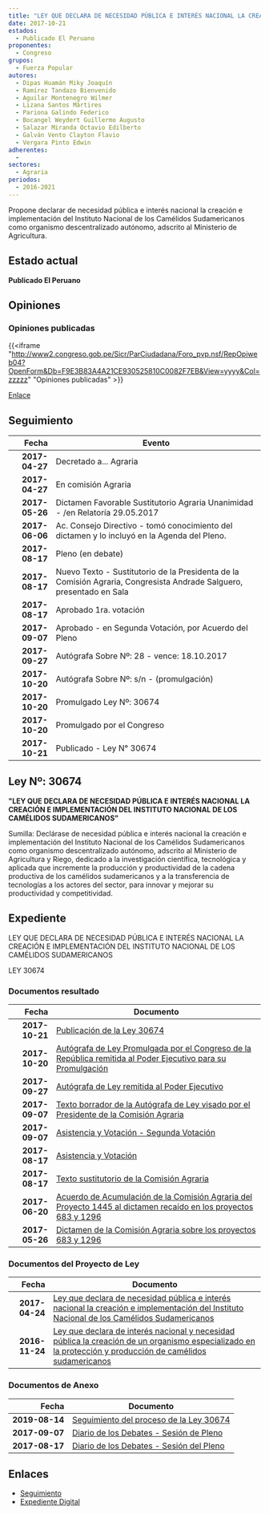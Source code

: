 ```yaml
---
title: "LEY QUE DECLARA DE NECESIDAD PÚBLICA E INTERÉS NACIONAL LA CREACIÓN E IMPLEMENTACIÓN DEL INSTITUTO NACIONAL DE LOS CAMÉLIDOS SUDAMERICANOS"
date: 2017-10-21
estados: 
  - Publicado El Peruano
proponentes: 
  - Congreso
grupos: 
  - Fuerza Popular
autores: 
  - Dipas Huamán Miky Joaquín
  - Ramírez Tandazo Bienvenido
  - Aguilar Montenegro Wilmer
  - Lizana Santos Mártires
  - Pariona Galindo Federico
  - Bocangel Weydert Guillermo Augusto
  - Salazar Miranda Octavio Edilberto
  - Galván Vento Clayton Flavio
  - Vergara Pinto Edwin
adherentes: 
  - 
sectores: 
  - Agraria
periodos: 
  - 2016-2021
---
```


Propone declarar de necesidad pública e interés nacional la creación e implementación del Instituto Nacional de los Camélidos Sudamericanos como organismo descentralizado autónomo, adscrito al Ministerio de Agricultura.


## Estado actual

**Publicado El Peruano**

## Opiniones

### Opiniones publicadas

{{<iframe "http://www2.congreso.gob.pe/Sicr/ParCiudadana/Foro_pvp.nsf/RepOpiweb04?OpenForm&Db=F9E3B83A4A21CE930525810C0082F7EB&View=yyyy&Col=zzzzz" "Opiniones publicadas" >}}

[Enlace](http://www2.congreso.gob.pe/Sicr/ParCiudadana/Foro_pvp.nsf/RepOpiweb04?OpenForm&Db=F9E3B83A4A21CE930525810C0082F7EB&View=yyyy&Col=zzzzz)

## Seguimiento

| Fecha | Evento |
|------:|--------|
| **2017-04-27** | Decretado a... Agraria|
| **2017-04-27** | En comisión Agraria|
| **2017-05-26** | Dictamen Favorable Sustitutorio Agraria Unanimidad - /en Relatoría 29.05.2017|
| **2017-06-06** | Ac. Consejo Directivo - tomó conocimiento del dictamen y lo incluyó en la Agenda del Pleno.|
| **2017-08-17** | Pleno (en debate)|
| **2017-08-17** | Nuevo Texto - Sustitutorio de la Presidenta de la Comisión Agraria, Congresista Andrade Salguero, presentado en Sala|
| **2017-08-17** | Aprobado 1ra. votación|
| **2017-09-07** | Aprobado - en Segunda Votación, por Acuerdo del Pleno|
| **2017-09-27** | Autógrafa Sobre Nº: 28 - vence: 18.10.2017|
| **2017-10-20** | Autógrafa Sobre Nº: s/n - (promulgación)|
| **2017-10-20** | Promulgado Ley Nº: 30674|
| **2017-10-20** | Promulgado por el Congreso|
| **2017-10-21** | Publicado - Ley N° 30674|

## Ley Nº: 30674

**"LEY QUE DECLARA DE NECESIDAD PÚBLICA E INTERÉS NACIONAL LA CREACIÓN E IMPLEMENTACIÓN DEL INSTITUTO NACIONAL DE LOS CAMÉLIDOS SUDAMERICANOS"**

Sumilla: Declárase de necesidad pública e interés nacional la creación e implementación del Instituto Nacional de los Camélidos Sudamericanos como organismo descentralizado autónomo, adscrito al Ministerio de Agricultura y Riego, dedicado a la investigación científica, tecnológica y aplicada que incremente la producción y productividad de la cadena productiva de los camélidos sudamericanos y a la transferencia de tecnologías a los actores del sector, para innovar y mejorar su productividad y competitividad.


## Expediente

LEY QUE DECLARA DE NECESIDAD PÚBLICA E INTERÉS NACIONAL LA CREACIÓN E IMPLEMENTACIÓN DEL INSTITUTO NACIONAL DE LOS CAMÉLIDOS SUDAMERICANOS

LEY 30674


### Documentos resultado

| Fecha | Documento |
|------:|--------|
| **2017-10-21** | [Publicación de la Ley 30674](http://www.leyes.congreso.gob.pe/Documentos/2016_2021/ADLP/Normas_Legales/30674-LEY.pdf) |
| **2017-10-20** | [Autógrafa de Ley Promulgada por el Congreso de la República remitida al Poder Ejecutivo para su Promulgación](http://www.leyes.congreso.gob.pe/Documentos/2016_2021/ADLP/Texto_Aprobado/AU0068320171020.pdf) |
| **2017-09-27** | [Autógrafa de Ley remitida al Poder Ejecutivo](http://www.leyes.congreso.gob.pe/Documentos/2016_2021/Autografas/Ley_y_de_Resolucion_Legislativa/AU0068320170927.pdf) |
| **2017-09-07** | [Texto borrador de la Autógrafa de Ley visado por el Presidente de la Comisión Agraria](http://www.leyes.congreso.gob.pe/Documentos/2016_2021/Texto_Borrador_de_Autografa/BAU0068320170907.pdf) |
| **2017-09-07** | [Asistencia y Votación - Segunda Votación](http://www.leyes.congreso.gob.pe/Documentos/2016_2021/Asistencia_y_Votacion/Proyectos_de_Ley/Exoneracion_de_Segunda_Votacion/ESV0068320170907..pdf) |
| **2017-08-17** | [Asistencia y Votación](http://www.leyes.congreso.gob.pe/Documentos/2016_2021/Asistencia_y_Votacion/Proyectos_de_Ley/AV0068320170817..pdf) |
| **2017-08-17** | [Texto sustitutorio de la Comisión Agraria](http://www.leyes.congreso.gob.pe/Documentos/2016_2021/Texto_Sustitutorio/Proyectos_de_Ley/TS0068320170817.pdf) |
| **2017-06-20** | [Acuerdo de Acumulación de la Comisión Agraria del Proyecto 1445 al dictamen recaído en los proyectos 683 y 1296](http://www.leyes.congreso.gob.pe/Documentos/2016_2021/Dictamenes/Proyectos_de_Ley/01445DC01MAY20170620.pdf) |
| **2017-05-26** | [Dictamen de la Comisión Agraria sobre los proyectos 683 y 1296](http://www.leyes.congreso.gob.pe/Documentos/2016_2021/Dictamenes/Proyectos_de_Ley/00683DC01MAY20170526.pdf) |

### Documentos del Proyecto de Ley

| Fecha | Documento |
|------:|--------|
| **2017-04-24** | [Ley que declara de necesidad pública e interés nacional la creación e implementación del Instituto Nacional de los Camélidos Sudamericanos](http://www.leyes.congreso.gob.pe/Documentos/2016_2021/Proyectos_de_Ley_y_de_Resoluciones_Legislativas/PL0129420170424.pdf) |
| **2016-11-24** | [Ley que declara de interés nacional y necesidad pública la creación de un organismo especializado en la protección y producción de camélidos sudamericanos](http://www.leyes.congreso.gob.pe/Documentos/2016_2021/Proyectos_de_Ley_y_de_Resoluciones_Legislativas/PL0068320161124.pdf) |

### Documentos de Anexo

| Fecha | Documento |
|------:|--------|
| **2019-08-14** | [Seguimiento del proceso de la Ley 30674](http://www.leyes.congreso.gob.pe/Documentos/2016_2021/Seguimiento_de_Proyectos_de_Ley/00683PL20190814.pdf) |
| **2017-09-07** | [Diario de los Debates - Sesión de Pleno](http://www2.congreso.gob.pe/Sicr/DiarioDebates/Publicad.nsf/SesionesPleno/05256D6E0073DFE9052581950060EBDD/$FILE/PLO-2017-9.pdf) |
| **2017-08-17** | [Diario de los Debates - Sesión del Pleno](http://www2.congreso.gob.pe/Sicr/DiarioDebates/Publicad.nsf/SesionesPleno/05256D6E0073DFE90525818000024064/$FILE/PLO-2017-5.pdf) |

## Enlaces 

- [Seguimiento](http://www2.congreso.gob.pe/Sicr/TraDocEstProc/CLProLey2016.nsf/f7fff46988ca05b1052578e100829cc7/2e79b30a6c422f7a0525810c007d0e00?OpenDocument)
- [Expediente Digital](http://www2.congreso.gob.pehttp://www2.congreso.gob.pe/Sicr/TraDocEstProc/CLProLey2016.nsf/f7fff46988ca05b1052578e100829cc7/2e79b30a6c422f7a0525810c007d0e00?OpenDocument&Click=05257FB7005EB655.eb71d0cf91d8294e05256cdf006b5706/$Body/0.1C6C)

